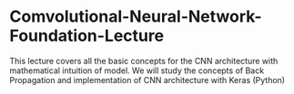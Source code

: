 # Comvolutional-Neural-Network-Foundation-Lecture
This lecture covers all the basic concepts for the CNN architecture with mathematical intuition of model. We will study the concepts of Back Propagation and implementation of CNN architecture with Keras (Python)

